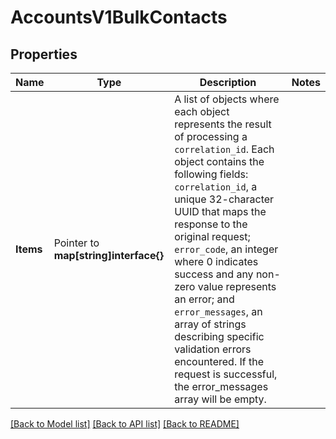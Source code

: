 # AccountsV1BulkContacts

## Properties

Name | Type | Description | Notes
------------ | ------------- | ------------- | -------------
**Items** | Pointer to **map[string]interface{}** | A list of objects where each object represents the result of processing a `correlation_id`. Each object contains the following fields: `correlation_id`, a unique 32-character UUID that maps the response to the original request; `error_code`, an integer where 0 indicates success and any non-zero value represents an error; and `error_messages`, an array of strings describing specific validation errors encountered. If the request is successful, the error_messages array will be empty. |

[[Back to Model list]](../README.md#documentation-for-models) [[Back to API list]](../README.md#documentation-for-api-endpoints) [[Back to README]](../README.md)


